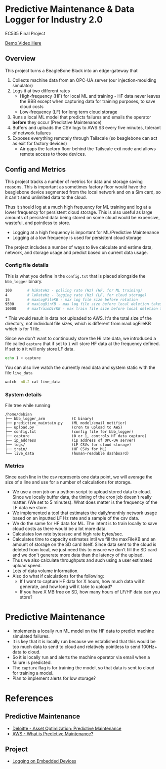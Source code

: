 # Predictive Maintenance & Data Logger for Industry 2.0
EC535 Final Project

[Demo Video Here](https://youtu.be/PAorCIHc_FU )

## Overview

This project turns a BeagleBone Black into an edge-gateway that 

1. Collects machine data from an OPC-UA server (our injection-moulding simulator)  
2. Logs it at two different rates  
   - High-frequency (HF) for local ML and training - HF data never leaves the BBB except when capturing data for training purposes, to save cloud costs 
   - Low-frequency (LF) for long term cloud storage  
3. Runs a local ML model that predicts failures and emails the operator **before** they occur (Predictive Maintenance)
4. Buffers and uploads the CSV logs to AWS S3 every five minutes, tolerant of network failures
5. Exposes everything remotely through Tailscale (so beaglebone can act as exit for factory devices)
   - Air gaps the factory floor behind the Tailscale exit node and allows remote access to those devices.

## Config and Metrics

This project tracks a number of metrics for data and storage saving reasons. This is important as sometimes factory floor would have the beaglebone device segmented from the local network and on a Sim card, so it can't send unlimited data to the cloud.

Thus it should log at a much high frequency for ML training and log at a lower frequency for persistent cloud storage. This is also useful as large amounts of persisted data being stored on some cloud would be expensive, wasteful, and pointless to store.

- Logging at a high frequency is important for ML/Predictive Maintenance
- Logging at a low frequency is used for persistent cloud storage

The project includes a number of ways to live calculate and estime data, network, and storage usage and predict based on current data usage.

### Config file details

This is what you define in the `config.txt` that is placed alongside the `bbb_logger` binary.
```sh
100       # hiRateHz - polling rate (Hz) (HF, for ML training)
4         # loRateHz - logging rate (Hz) (LF, for cloud storage)
15        # maxLogFileKB - max log file size before rotation
9500      # maxLogDirKB - max log file size before local deletion takes place (LF)*
10000     # maxTrainDirKB - max train file size before local deletion takes place (HF)*
```
\* This would result in data not uploaded to AWS. It's the total size of the directory, not individual file sizes, which is different from maxLogFileKB which is for 1 file.

Since we don't want to continously store the Hi rate data, we introduced a file called `capture` that if set to `1` will store HF data at the frequency defined. If set to `0` it will only store LF data. 

```sh
echo 1 > capture
```

You can also live watch the currently read data and system static with the file `live_data`
```sh
watch -n0.2 cat live_data
```

### System details

File tree while running
```
/home/debian
├── bbb_logger_arm            (C binary)
├── predictive_maintain.py    (ML model/email notifier)
├── upload.py                 (cron to upload to AWS)
├── config.txt                (config file for bbb_logger)
├── capture                   (0 or 1, controls HF data capture)
├── ip_address                (ip address of OPC-UA server)
├── logs/                     (LF CSVs for cloud storage)
├── train/                    (HF CSVs for ML)
└── live_data                 (human-readable dashboard)
```

### Metrics

Since each line in the csv represents one data point, we will average the size of a line and use for a number of calculations for storage.

- We use a cron job on a python script to upload stored data to cloud. Since we locally buffer data, the timing of the cron job doesn't really matter. (We set to 5 minutes). What does matter is the frequency of the LF data we store.
- We implemented a tool that estimates the daily/monthly network usage based on an inputted LF Hz rate and a sample of the csv data. 
- We do the same for HF data for ML. The intent is to train locally to save cloud costs as there would be a lot more data.
- Calculates low rate bytes/sec and high rate bytes/sec. 
- Calculates time to capacity estimates intil we fill the maxFileKB and an amount of storage on the SD card itself. Since data sent to the cloud is deleted from local, we just need this to ensure we don't fill the SD card and we don't generate more data than the latency of the upload.
- Thus we also calculate throughputs and such using a user estimated upload speed.
- Lots of data volume information.
- Also do what if calculations for the following:
    - If I want to capture HF data for X hours, how much data will it generate, and how long will it take to upload?
    - If you have X MB free on SD, how many hours of LF/HF data can you store?

# Predictive Maintenance

- Implements a locally run ML model on the HF data to predict machine simulated failures.
- It is key that it is locally run because we established that this would be too much data to send to cloud and relatively pointless to send 100Hz+ data to cloud. 
- So it is locally run and alerts the machine operator via email when a failure is predicted.
- The `capture` flag is for training the model, so that data is sent to cloud for training a model.
- Plan to implement alerts for low storage?



# References

## Predictive Maintenance

- [Deloitte - Asset Optimization: Predictive Maintenance](https://www2.deloitte.com/us/en/pages/operations/articles/predictive-maintenance-and-the-smart-factory.html)
- [AWS - What is Predictive Maintenance?](https://aws.amazon.com/what-is/predictive-maintenance/)

## Project

- [Logging on Embedded Devices](https://interrupt.memfault.com/blog/device-logging)